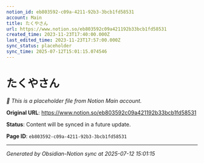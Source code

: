 ```yaml
---
notion_id: eb803592-c09a-4211-92b3-3bcb1fd58531
account: Main
title: たくやさん
url: https://www.notion.so/eb803592c09a421192b33bcb1fd58531
created_time: 2023-11-23T17:40:00.000Z
last_edited_time: 2023-11-23T17:57:00.000Z
sync_status: placeholder
sync_time: 2025-07-12T15:01:15.074546
---
```


# たくやさん

*🔄 This is a placeholder file from Notion Main account.*

**Original URL**: https://www.notion.so/eb803592c09a421192b33bcb1fd58531

**Status**: Content will be synced in a future update.

**Page ID**: `eb803592-c09a-4211-92b3-3bcb1fd58531`

---

*Generated by Obsidian-Notion sync at 2025-07-12 15:01:15*

